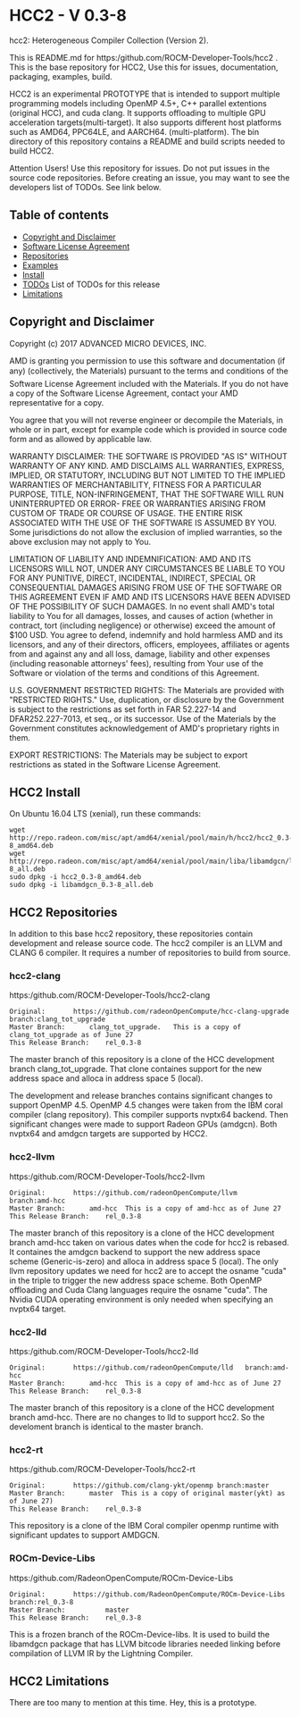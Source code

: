 HCC2 - V 0.3-8
==============

hcc2:  Heterogeneous Compiler Collection (Version 2). 

This is README.md for https:/github.com/ROCM-Developer-Tools/hcc2 .  This is the base repository for HCC2,  Use this for issues, documentation, packaging, examples, build.  

HCC2 is an experimental PROTOTYPE that is intended to support multiple programming models including OpenMP 4.5+, C++ parallel extentions (original HCC), and cuda clang.  It supports offloading to multiple GPU acceleration targets(multi-target).  It also supports different host platforms such as AMD64, PPC64LE, and AARCH64. (multi-platform). 
The bin directory of this repository contains a README and build scripts needed to build HCC2.

Attention Users!  Use this repository for issues. Do not put issues in the source code repositories.  Before creating an issue, you may want to see the developers list of TODOs.  See link below.

Table of contents
-----------------

- [Copyright and Disclaimer](#Copyright)
- [Software License Agreement](LICENSE)
- [Repositories](#Repositories)
- [Examples](examples)
- [Install](#Install)
- [TODOs](bin/TODOs) List of TODOs for this release
- [Limitations](#Limitations)

## Copyright and Disclaimer

<A NAME="Copyright">
Copyright (c) 2017 ADVANCED MICRO DEVICES, INC.

AMD is granting you permission to use this software and documentation (if any) (collectively, the 
Materials) pursuant to the terms and conditions of the Software License Agreement included with the 
Materials.  If you do not have a copy of the Software License Agreement, contact your AMD 
representative for a copy.

You agree that you will not reverse engineer or decompile the Materials, in whole or in part, except for 
example code which is provided in source code form and as allowed by applicable law.

WARRANTY DISCLAIMER: THE SOFTWARE IS PROVIDED "AS IS" WITHOUT WARRANTY OF ANY 
KIND.  AMD DISCLAIMS ALL WARRANTIES, EXPRESS, IMPLIED, OR STATUTORY, INCLUDING BUT NOT 
LIMITED TO THE IMPLIED WARRANTIES OF MERCHANTABILITY, FITNESS FOR A PARTICULAR 
PURPOSE, TITLE, NON-INFRINGEMENT, THAT THE SOFTWARE WILL RUN UNINTERRUPTED OR ERROR-
FREE OR WARRANTIES ARISING FROM CUSTOM OF TRADE OR COURSE OF USAGE.  THE ENTIRE RISK 
ASSOCIATED WITH THE USE OF THE SOFTWARE IS ASSUMED BY YOU.  Some jurisdictions do not 
allow the exclusion of implied warranties, so the above exclusion may not apply to You. 

LIMITATION OF LIABILITY AND INDEMNIFICATION:  AMD AND ITS LICENSORS WILL NOT, 
UNDER ANY CIRCUMSTANCES BE LIABLE TO YOU FOR ANY PUNITIVE, DIRECT, INCIDENTAL, 
INDIRECT, SPECIAL OR CONSEQUENTIAL DAMAGES ARISING FROM USE OF THE SOFTWARE OR THIS 
AGREEMENT EVEN IF AMD AND ITS LICENSORS HAVE BEEN ADVISED OF THE POSSIBILITY OF SUCH 
DAMAGES.  In no event shall AMD's total liability to You for all damages, losses, and 
causes of action (whether in contract, tort (including negligence) or otherwise) 
exceed the amount of $100 USD.  You agree to defend, indemnify and hold harmless 
AMD and its licensors, and any of their directors, officers, employees, affiliates or 
agents from and against any and all loss, damage, liability and other expenses 
(including reasonable attorneys' fees), resulting from Your use of the Software or 
violation of the terms and conditions of this Agreement.  

U.S. GOVERNMENT RESTRICTED RIGHTS: The Materials are provided with "RESTRICTED RIGHTS." 
Use, duplication, or disclosure by the Government is subject to the restrictions as set 
forth in FAR 52.227-14 and DFAR252.227-7013, et seq., or its successor.  Use of the 
Materials by the Government constitutes acknowledgement of AMD's proprietary rights in them.

EXPORT RESTRICTIONS: The Materials may be subject to export restrictions as stated in the 
Software License Agreement.

## HCC2 Install

<A NAME="Install">
On Ubuntu 16.04 LTS (xenial), run these commands:

```
wget http://repo.radeon.com/misc/apt/amd64/xenial/pool/main/h/hcc2/hcc2_0.3-8_amd64.deb
wget http://repo.radeon.com/misc/apt/amd64/xenial/pool/main/liba/libamdgcn/libamdgcn_0.3-8_all.deb
sudo dpkg -i hcc2_0.3-8_amd64.deb
sudo dpkg -i libamdgcn_0.3-8_all.deb
```

## HCC2 Repositories

<A NAME="Repositories">
In addition to this base hcc2 repository, these repositories contain development and release source code. 
The hcc2 compiler is an LLVM and CLANG 6 compiler.  It requires a number of repositories to build from source. 

### hcc2-clang
https:/github.com/ROCM-Developer-Tools/hcc2-clang
```
Original: 		https://github.com/radeonOpenCompute/hcc-clang-upgrade  branch:clang_tot_upgrade
Master Branch:  	clang_tot_upgrade.   This is a copy of clang_tot_upgrade as of June 27
This Release Branch:    rel_0.3-8
```
The master branch of this repository is a clone of the HCC development branch clang_tot_upgrade. That clone containes support for the new address space and alloca in address space 5 (local). 

The development and release branches contains significant changes to support OpenMP 4.5. OpenMP 4.5 changes were taken from the IBM coral compiler (clang repository). This compiler supports nvptx64 backend.   Then significant changes were made to support Radeon GPUs (amdgcn).  Both nvptx64 and amdgcn targets are supported by HCC2. 


### hcc2-llvm
https:/github.com/ROCM-Developer-Tools/hcc2-llvm
```
Original: 		https://github.com/radeonOpenCompute/llvm   branch:amd-hcc
Master Branch:  	amd-hcc  This is a copy of amd-hcc as of June 27
This Release Branch:    rel_0.3-8
```
The master branch of this repository is a clone of the HCC development branch amd-hcc taken on various dates when the code for hcc2 is rebased.  It containes the amdgcn backend to support the new address space scheme (Generic-is-zero) and alloca in address space 5 (local).  The only llvm repository updates we need for hcc2 are to accept the osname "cuda" in the triple to trigger the new address space scheme.  Both OpenMP offloading and Cuda Clang languages require the osname "cuda".  The Nvidia CUDA operating environment is only needed when specifying an nvptx64 target. 


### hcc2-lld
https:/github.com/ROCM-Developer-Tools/hcc2-lld
```
Original: 		https://github.com/radeonOpenCompute/lld   branch:amd-hcc
Master Branch:  	amd-hcc  This is a copy of amd-hcc as of June 27
This Release Branch:    rel_0.3-8
```
The master branch of this repository is a clone of the HCC development branch amd-hcc.   There are no changes to lld to support hcc2.  So the develoment branch is identical to the master branch. 


### hcc2-rt
https:/github.com/ROCM-Developer-Tools/hcc2-rt
```
Original: 		https://github.com/clang-ykt/openmp branch:master
Master Branch:  	master  This is a copy of original master(ykt) as of June 27)
This Release Branch:    rel_0.3-8
```
This repository is a clone of the IBM Coral compiler openmp runtime with significant updates to support AMDGCN. 

### ROCm-Device-Libs
https:/github.com/RadeonOpenCompute/ROCm-Device-Libs
```
Original: 		https://github.com/RadeonOpenCompute/ROCm-Device-Libs  branch:rel_0.3-8
Master Branch:          master
This Release Branch:    rel_0.3-8
```
This is a frozen branch of the ROCm-Device-libs.  It is used to build the libamdgcn package that has LLVM bitcode libraries needed linking before compilation of LLVM IR by the Lightning Compiler.

## HCC2 Limitations

<A NAME="Limitations">
There are too many to mention at this time.  Hey, this is a prototype.
